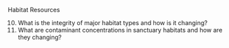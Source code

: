 Habitat Resources

10. What is the integrity of major habitat types and how is it changing?
11. What are contaminant concentrations in sanctuary habitats and how are they changing?
